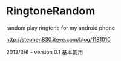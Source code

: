 RingtoneRandom
==============

random play ringtone for my android phone

http://stephen830.iteye.com/blog/1181010

2013/3/6 - version 0.1
	基本能用